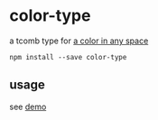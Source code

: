 # color-type

a tcomb type for [a color in any space](https://github.com/scijs/color-space)

```shell
npm install --save color-type
```

## usage

see [demo](./demo.js)
